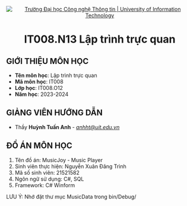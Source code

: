 <p align="center">
  <a href="https://www.uit.edu.vn/" title="Trường Đại học Công nghệ Thông tin" style="border: 10;">
    <img src="https://i.imgur.com/gpSMUYr.png" alt="Trường Đại học Công nghệ Thông tin | University of Information Technology">
  </a>
</p>

<!-- Title -->
<h1 align="center"><b>IT008.N13 Lập trình trực quan</b></h1>

## GIỚI THIỆU MÔN HỌC
<a name="gioithieumonhoc"></a>
* **Tên môn học**: Lập trình trực quan
* **Mã môn học**: IT008
* **Lớp học**: IT008.O12
* **Năm học**: 2023-2024

## GIẢNG VIÊN HƯỚNG DẪN
<a name="giangvien"></a>
* Thầy **Huỳnh Tuấn Anh** - *anhht@uit.edu.vn*


## ĐỒ ÁN MÔN HỌC
<a name="tinhnang"></a>
1. Tên đồ án: MusicJoy - Music Player
2. Sinh viên thực hiện: Nguyễn Xuân Đăng Trình
3. Mã số sinh viên: 21521582
4. Ngôn ngữ sử dụng: C#, SQL
5. Framework: C# Winform

LƯU Ý: Nhớ đặt thư mục MusicData trong bin/Debug/





